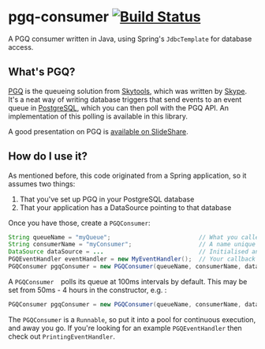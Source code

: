 pgq-consumer [![Build Status](https://travis-ci.org/BrandwatchLtd/pgq-consumer.svg)](https://travis-ci.org/BrandwatchLtd/pgq-consumer)
============

A PGQ consumer written in Java, using Spring's ```JdbcTemplate``` for database access.

What's PGQ?
-----------

[PGQ](https://wiki.postgresql.org/wiki/PGQ_Tutorial) is the queueing solution from [Skytools](https://wiki.postgresql.org/wiki/Skytools), which was written by [Skype](http://www.skype.com/en/). It's a neat way of writing database triggers that send events to an event queue in [PostgreSQL](http://www.postgresql.org/), which you can then poll with the PGQ API. An implementation of this polling is available in this library. 

A good presentation on PGQ is [available on SlideShare](http://www.slideshare.net/adorepump/skytools-pgq-queues-and-applications).

How do I use it?
----------------

As mentioned before, this code originated from a Spring application, so it assumes two things:

1. That you've set up PGQ in your PostgreSQL database
2. That your application has a DataSource pointing to that database

Once you have those, create a ```PGQConsumer```:
  
  ```java
String queueName = "myQueue";                         // What you called your queue in pgq.create_queue()
String consumerName = "myConsumer";                   // A name unique to this application
DataSource dataSource = ...                           // Initialised and pointing at your database
PGQEventHandler eventHandler = new MyEventHandler();  // Your callback for each event
PGQConsumer pgqConsumer = new PGQConsumer(queueName, consumerName, dataSource, eventHandler);
```
A  ```PGQConsumer  ```polls its queue at 100ms intervals by default.  This may be set from 50ms - 4 hours in the constructor, e.g. :

  ```java
PGQConsumer pgqConsumer = new PGQConsumer(queueName, consumerName, dataSource, eventHandler, 3600000);
```

The ```PGQConsumer``` is a ```Runnable```, so put it into a pool for continuous execution, and away you go. If you're looking for an example ```PGQEventHandler``` then check out ```PrintingEventHandler```.
